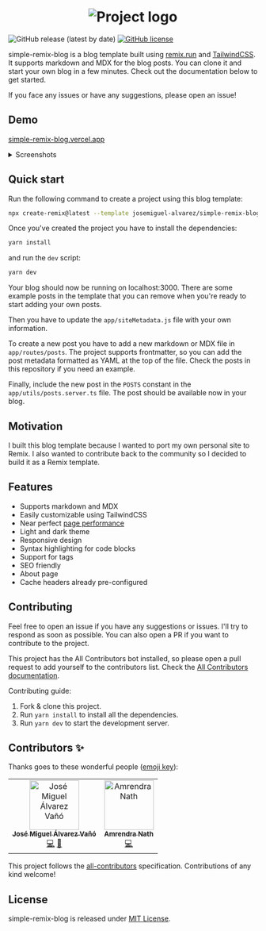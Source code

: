 <center>
<h1>
  <img alt="Project logo" src="https://user-images.githubusercontent.com/89982193/189909779-fc246b9e-1ff8-46d8-9c57-8c51d1676d77.png">
</h1>
</center>

![GitHub release (latest by date)](https://img.shields.io/github/v/release/josemiguel-alvarez/simple-remix-blog)
[![GitHub license](https://img.shields.io/github/license/josemiguel-alvarez/simple-remix-blog)](https://github.com/josemiguel-alvarez/simple-remix-blog/blob/main/LICENSE)

simple-remix-blog is a blog template built using [remix.run](https://remix.run/) and [TailwindCSS](https://tailwindcss.com/). It supports markdown and MDX for the blog posts. You can clone it and start your own blog in a few minutes. Check out the documentation below to get started.

If you face any issues or have any suggestions, please open an issue!

## Demo

[simple-remix-blog.vercel.app](https://simple-remix-blog.vercel.app/)

<details>
  <summary>Screenshots</summary>
  <h1>
    <img alt="Home" src="https://user-images.githubusercontent.com/89982193/190130973-0291b5bc-99f5-4bb0-be07-2485e3d4913e.png">
  </h1>

  <h1>
    <img alt="Post" src="https://user-images.githubusercontent.com/89982193/190131250-831b88d4-9b29-4b3c-a537-f64e277621cd.png">
  </h1>

  <h1>
    <img alt="Tags" src="https://user-images.githubusercontent.com/89982193/190131315-f54a9ea2-46f3-4235-abca-a61571272cf8.png">
  </h1>

  <h1>
    <img alt="About" src="https://user-images.githubusercontent.com/89982193/190131432-189d5394-aa2b-4dff-922a-184f8f879ac9.png">
  </h1>

</details>

## Quick start

Run the following command to create a project using this blog template:

```bash
npx create-remix@latest --template josemiguel-alvarez/simple-remix-blog
```

Once you've created the project you have to install the dependencies:

```bash
yarn install
```

and run the `dev` script:

```bash
yarn dev
```

Your blog should now be running on localhost:3000. There are some example posts in the template that you can remove when you're ready to start adding your own posts.

Then you have to update the `app/siteMetadata.js` file with your own information.

To create a new post you have to add a new markdown or MDX file in `app/routes/posts`. The project supports frontmatter, so you can add the post metadata formatted as YAML at the top of the file. Check the posts in this repository if you need an example.

Finally, include the new post in the `POSTS` constant in the `app/utils/posts.server.ts` file. The post should be available now in your blog.

## Motivation

I built this blog template because I wanted to port my own personal site to Remix. I also wanted to contribute back to the community so I decided to build it as a Remix template.

## Features

- Supports markdown and MDX
- Easily customizable using TailwindCSS
- Near perfect [page performance](https://pagespeed.web.dev/report?url=https%3A%2F%2Fsimple-remix-blog.vercel.app%2F)
- Light and dark theme
- Responsive design
- Syntax highlighting for code blocks
- Support for tags
- SEO friendly
- About page
- Cache headers already pre-configured

## Contributing

Feel free to open an issue if you have any suggestions or issues. I'll try to respond as soon as possible. You can also open a PR if you want to contribute to the project.

This project has the All Contributors bot installed, so please open a pull request to add yourself to the contributors list. Check the [All Contributors documentation](https://allcontributors.org/docs/en/bot/usage).

Contributing guide:

1. Fork & clone this project.
2. Run `yarn install` to install all the dependencies.
3. Run `yarn dev` to start the development server.

## Contributors ✨

Thanks goes to these wonderful people ([emoji key](https://allcontributors.org/docs/en/emoji-key)):

<!-- ALL-CONTRIBUTORS-LIST:START - Do not remove or modify this section -->
<!-- prettier-ignore-start -->
<!-- markdownlint-disable -->
<table>
  <tbody>
    <tr>
      <td align="center"><a href="http://www.linkedin.com/in/jmalvarezvano"><img src="https://avatars.githubusercontent.com/u/89982193?v=4?s=100" width="100px;" alt="José Miguel Álvarez Vañó"/><br /><sub><b>José Miguel Álvarez Vañó</b></sub></a><br /><a href="https://github.com/josemiguel-alvarez/simple-remix-blog/commits?author=josemiguel-alvarez" title="Code">💻</a> <a href="https://github.com/josemiguel-alvarez/simple-remix-blog/commits?author=josemiguel-alvarez" title="Documentation">📖</a></td>
      <td align="center"><a href="https://amrendranath.dev/"><img src="https://avatars.githubusercontent.com/u/46886429?v=4?s=100" width="100px;" alt="Amrendra Nath "/><br /><sub><b>Amrendra Nath </b></sub></a><br /><a href="https://github.com/josemiguel-alvarez/simple-remix-blog/commits?author=amrendranath" title="Code">💻</a></td>
    </tr>
  </tbody>
  <tfoot>
    
  </tfoot>
</table>

<!-- markdownlint-restore -->
<!-- prettier-ignore-end -->

<!-- ALL-CONTRIBUTORS-LIST:END -->

This project follows the [all-contributors](https://github.com/all-contributors/all-contributors) specification. Contributions of any kind welcome!

## License

simple-remix-blog is released under [MIT License](https://github.com/josemiguel-alvarez/simple-remix-blog/blob/main/LICENSE).
